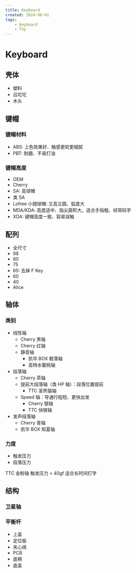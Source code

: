 ```yaml
---
title: Keyboard
created: 2024-06-01
tags:
    - Keyboard
    - Toy
---
```


# Keyboard

## 壳体

- 塑料
- 吕坨坨
- 木头

## 键帽

### 键帽材料

- ABS: 上色效果好、触感更软更细腻
- PBT: 耐磨、不易打油

### 键帽高度

- OEM
- Cherry
- SA: 高球帽
- 类 SA
- Lofree 小翘球帽: 又高又圆、弧度大
- MDA/KDA: 高度适中、指尖面积大，适合手指粗、经常码字
- XDA: 键帽高度一致、容易误触

## 配列

- 全尺寸
- 98
- 80
- 75
- 65: 去掉 F Key
- 60
- 40
- Alice

## 轴体

### 类别

- 线性轴
    - Cherry 黑轴
    - Cherry 红轴
    - 静音轴
        - 凯华 BOX 鲸落轴
        - 高特水蜜桃轴
- 段落轴
    - Cherry 茶轴
    - 提前大段落轴（类 HP 轴）：段落位置提前
        - TTC 圣熊猫轴
    - Speed 轴：导通行程短、更快出发
        - Cherry 银轴
        - TTC 快银轴
- 发声段落轴
    - Cherry 青轴
    - 凯华 BOX 知夏轴

### 力度

- 触发压力
- 段落压力

TTC 金粉轴 触发压力 < 40gf 适合长时间打字

## 结构

### 卫星轴
### 平衡杆

- 上盖
- 定位板
- 夹心绵
- PCB
- 底棉
- 底盖
